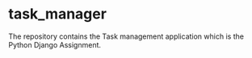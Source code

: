 # task_manager
The repository contains the Task management application which is the Python Django Assignment.
